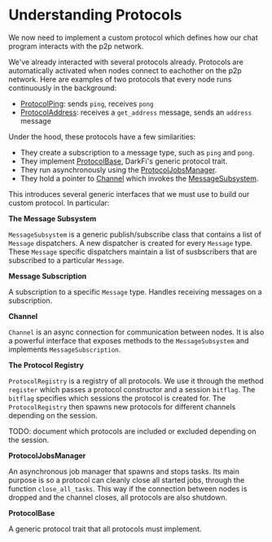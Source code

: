 # Understanding Protocols

We now need to implement a custom protocol which defines how our chat
program interacts with the p2p network.

We've already interacted with several protocols already. Protocols
are automatically activated when nodes connect to eachother on the
p2p network. Here are examples of two protocols that every node runs
continuously in the background:

* [ProtocolPing](https://github.com/darkrenaissance/darkfi/blob/master/src/net/protocol/protocol_ping.rs):
sends `ping`, receives `pong`
* [ProtocolAddress](https://github.com/darkrenaissance/darkfi/blob/master/src/net/protocol/protocol_address.rs):
receives a `get_address` message, sends an `address` message

Under the hood, these protocols have a few similarities:

* They create a subscription to a message type, such as `ping` and `pong`.
* They implement [ProtocolBase](https://github.com/darkrenaissance/darkfi/blob/master/src/net/protocol/protocol_base.rs),
DarkFi's generic protocol trait.
* They run asynchronously using the
[ProtocolJobsManager](https://github.com/darkrenaissance/darkfi/blob/master/src/net/protocol/protocol_jobs_manager.rs).
* They hold a pointer to [Channel](https://github.com/darkrenaissance/darkfi/blob/master/src/net/channel.rs) which
invokes the [MessageSubsystem](https://github.com/darkrenaissance/darkfi/blob/master/src/net/message_subscriber.rs#L170).

This introduces several generic interfaces that we must use to build
our custom protocol. In particular:

**The Message Subsystem**

`MessageSubsystem` is a generic publish/subscribe class that contains
a list of `Message` dispatchers. A new dispatcher is created for every
`Message` type. These `Message` specific dispatchers maintain a list of
susbscribers that are subscribed to a particular `Message`.

**Message Subscription**

A subscription to a specific `Message` type. Handles receiving messages
on a subscription.

**Channel**

`Channel` is an async connection for communication between nodes. It is
also a powerful interface that exposes methods to the `MessageSubsystem`
and implements `MessageSubscription`.

**The Protocol Registry**

`ProtocolRegistry` is a registry of all protocols. We use it through the
method `register` which passes a protocol constructor and a session
`bitflag`. The `bitflag` specifies which sessions the protocol is created
for. The `ProtocolRegistry` then spawns new protocols for different channels
depending on the session.

TODO: document which protocols are included or excluded depending on the session.

**ProtocolJobsManager**

An asynchronous job manager that spawns and stops tasks. Its main
purpose is so a protocol can cleanly close all started jobs, through
the function `close_all_tasks`.  This way if the connection between
nodes is dropped and the channel closes, all protocols are also shutdown.

**ProtocolBase**

A generic protocol trait that all protocols must implement.
